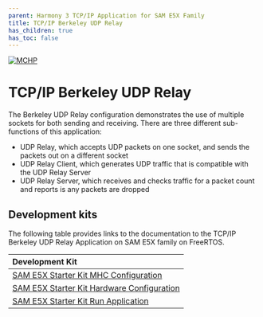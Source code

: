 ```yaml
---
parent: Harmony 3 TCP/IP Application for SAM E5X Family
title: TCP/IP Berkeley UDP Relay
has_children: true
has_toc: false
---
```

[![MCHP](https://www.microchip.com/ResourcePackages/Microchip/assets/dist/images/logo.png)](https://www.microchip.com)

# TCP/IP Berkeley UDP Relay

The Berkeley UDP Relay configuration demonstrates the use of multiple sockets for both sending and receiving. There are three different sub-functions of this application: 

* UDP Relay, which accepts UDP packets on one socket, and sends the packets out on a different socket 
* UDP Relay Client, which generates UDP traffic that is compatible with the UDP Relay Server 
* UDP Relay Server, which receives and checks traffic for a packet count and reports is any packets are dropped 



## Development kits
The following table provides links to the documentation to the TCP/IP Berkeley UDP Relay Application on SAM E5X family on FreeRTOS.


| Development Kit |
|:---------|
|[SAM E5X Starter Kit MHC Configuration](docs/readme_mhc_configuration.md) |
|[SAM E5X Starter Kit Hardware Configuration](docs/readme_hardware_configuration.md) |
|[SAM E5X Starter Kit Run Application](docs/readme_run_application.md) |
